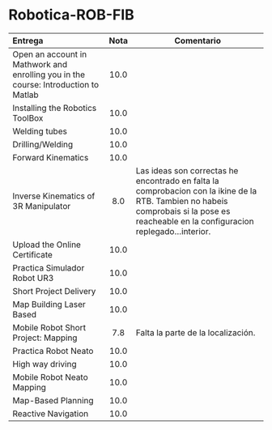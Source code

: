 # Robotica-ROB-FIB

|           Entrega           |   Nota  |          Comentario        |
| :-------------------------  | :-----: | -------------------------- |
| Open an account in Mathwork and enrolling you in the course: Introduction to Matlab | 10.0  | |
| Installing the Robotics ToolBox | 10.0  | |
| Welding tubes | 10.0 | |
| Drilling/Welding | 10.0 | |
| Forward Kinematics | 10.0 | |
| Inverse Kinematics of 3R Manipulator | 8.0 | Las ideas son correctas he encontrado en falta la comprobacion con la ikine de la RTB. Tambien no habeis comprobais si la pose es reacheable en la configuracion replegado…interior. |
| Upload the Online Certificate| 10.0 | |
| Practica Simulador Robot UR3  | 10.0 | |
| Short Project Delivery  | 10.0 | |
| Map Building Laser Based | 10.0 | |
| Mobile Robot Short Project: Mapping | 7.8 | Falta la parte de la localización. |
| Practica Robot Neato | 10.0 | |
| High way driving |  10.0  | |
| Mobile Robot Neato Mapping | 10.0 | |
| Map-Based Planning  | 10.0 | |
| Reactive Navigation | 10.0 | |
